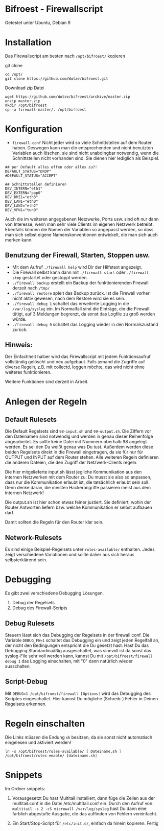 # Bifroest - Firewallscript

Getestet unter Ubuntu, Debian 9

# Installation

Das Firewallscript am besten nach ``` /opt/bifroest/ ``` kopieren

git clone
```
cd /opt/
git clone https://github.com/Wutze/bifroest.git
```

Download zip Datei
```
wget https://github.com/Wutze/bifroest/archive/master.zip
unzip master.zip
mkdir /opt/bifroest
cp -a firewall-master/. /opt/bifroest
```

# Konfiguration

* ``` firewall.conf ```
Nicht jeder wird so viele Schnittstellen auf dem Router haben. Deswegen kann man die entsprechenden und nicht benutzten Variablen auch löschen, sie sind nicht unabdingbar notwendig, wenn die Schnittstellen nicht vorhanden sind. Sie dienen hier lediglich als Beispiel.

```
## per Default alles offen oder alles zu?!
DEFAULT_STATUS="DROP" 
#DEFAULT_STATUS="ACCEPT" 

## Schnittstellen definieren 
DEV_INTERN="eth1" 
DEV_EXTERN="ppp0" 
DEV_DMZ1="eth3" 
DEV_LAN1="eth0" 
DEV_LAN2="eth2" 
DEV_VPN1="tun0"
```
Auch die im weiteren angegebenen Netzwerke, Ports usw. sind oft nur dann von Interesse, wenn man sehr viele Clients im eigenen Netzwerk betreibt. Ebenfalls können die Namen der Variablen so angepasst werden, so dass man sich selbst eigene Namenskonventionen entwickelt, die man sich auch merken kann.

## Benutzung der Firewall, Starten, Stoppen usw.

* Mit dem Aufruf ``` ./firewall help ``` wird Dir der Hilfetext angezeigt.
* Die Firewall selbst kann dann mit ``` ./firewall start ``` oder ``` ./firewall stop ``` gestartet oder gestoppt werden.
* ``` ./firewall backup ``` erstellt ein Backup der funktionierenden Firewall derzeit nach ``` /tmp/ ```
* ``` ./firewall restore ``` spielt das Backup zurück. Ist die Firewall vorher nicht aktiv gewesen, nach dem Restore wird sie es sein.
* ``` ./firewall debug 1 ``` schaltet das erweiterte Logging in die ``` /var/log/syslog ``` ein. Im Normalfall sind die Einträge, die die Firewall tätigt, auf 3 Meldungen begrenzt, da sonst das Logfile zu groß werden würde.
* ``` ./firewall debug 0 ``` schaltet das Logging wieder in den Normalszustand zurück.

## Hinweis:

Der Einfachheit halber wird das Firewallscript mit jedem Funktionsaufruf vollständig gelöscht und neu aufgebaut. Falls jemand die Zugriffe auf diverse Regeln, z.B. mit collectd, loggen möchte, das wird nicht ohne weiteres funktionieren.

Weitere Funktionen sind derzeit in Arbeit.

# Anlegen der Regeln
## Default Rulesets

Die Default Regelsets sind ``` 98-input.sh ``` und  ``` 99-output.sh ```. Die Ziffern vor den Dateinamen sind notwendig und werden in genau dieser Reihenfolge abgearbeitet. Es sollte keine Datei mit Nummern oberhalb 98 angelegt werden. Es sei den Du weißt genau was Du tust. Außerdem werden diese beiden Regelsets direkt in die Firewall eingetragen, da sie für nur für OUTPUT und INPUT auf dem Router stehen. Alle weiteren Regeln definieren die anderen Dateien, die den Zugriff der Netzwerk-Clients regeln.

Die hier mitgelieferte input.sh lässt jegliche Kommunikation aus den internen Netzwerken mit dem Router zu. Du musst sie also so anpassen, dass nur die Kommunikation erlaubt ist, die tatsächlich erlaubt sein soll. Denn denke daran, die meisten Hackerangriffe passieren meist aus dem internen Netzwerk!

Die output.sh ist hier schon etwas feiner justiert. Sie definiert, wohin der Router Antworten liefern bzw. welche Kommunikation er selbst aufbauen darf.

Damit sollten die Regeln für den Router klar sein.

## Network-Rulesets

Es sind einige Beispiel-Regelsets unter ``` rules-available/ ``` enthalten. Jedes zeigt verschiedene Variationen und sollte daher aus sich heraus selbsterklärend sein.

# Debugging

Es gibt zwei verschiedene Debugging Lösungen.

1. Debug der Regelsets
2. Debug des Firewall-Scripts

## Debug Rulesets

Steuern lässt sich das Debugging der Regelsets in der firewall.conf. Die Variable ``` DEBUG_FW=1 ``` schaltet das Debugging ein und zeigt jeden Regelfall an, der nicht den Bedingungen entspricht die Du gesetzt hast. Hast Du das Debugging Standardmaäßig ausgeschaltet, was sinnvoll ist da sonst das syslog-File sehr voll werden kann, kannst Du mit ``` /opt/bifroest/firewall debug 1 ``` das Logging einschalten, mit "0" dann natürlich wieder ausschalten.

## Script-Debug

Mit ``` DEBUG=1 /opt/bifroest/firewall [Options] ``` wird das Debugging des Scriptes eingeschaltet. Hier kannst Du mögliche (Schreib-) Fehler in Deinen Regelsets erkennen.

# Regeln einschalten

Die Links _müssen_ die Endung ``` sh ``` besitzen, da sie sonst nicht automatisch eingelesen und aktiviert werden!

``` ln -s /opt/bifroest/rules-available/ [ Dateiname.sh ] /opt/bifroest/rules-enable/ [dateiname.sh] ```

# Snippets

Im Ordner snippets:

1. Vorausgesetzt Du hast Multitail installiert, dann füge die Zeilen aus der multitail.conf in die Datei /etc/multitail.conf ein. Durch den Aufruf von: ``` multitail -s 2 -cS microwall /var/log/syslog ``` hast Du dann eine farblich abgestufte Ausgabe, die das auffinden von Fehlern vereinfacht.

2. Ein Start/Stop-Script für ``` /etc/init.d/ ```, einfach da hinein kopieren. Fertig



